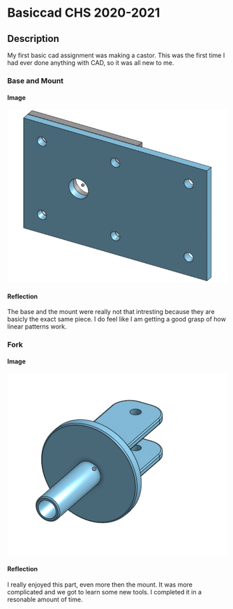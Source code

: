 # Basiccad CHS 2020-2021
## Description
My first basic cad assignment was making a castor. This was the first time I had ever done anything with CAD, so it was all new to me. 
### Base and Mount
#### Image
![BaseMount_castor_CHS](Images/BaseMount_castor_CHS.png)
#### Reflection
The base and the mount were really not that intresting because they are basicly the exact same piece. I do feel like I am getting a good grasp of how linear patterns work.
### Fork
#### Image
![Fork_Castor_CHS](Images/Fork_Castor_CHS.png)
#### Reflection
I really enjoyed this part, even more then the mount. It was more complicated and we got to learn some new tools. I completed it in a resonable amount of time.


